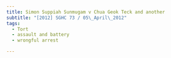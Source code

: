 ```yaml
---
title: Simon Suppiah Sunmugam v Chua Geok Teck and another
subtitle: "[2012] SGHC 73 / 05\_April\_2012"
tags:
  - Tort
  - assault and battery
  - wrongful arrest

---
```


